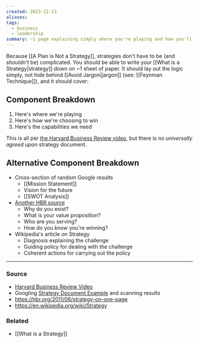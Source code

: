 ```yaml
---
created: 2023-12-13
aliases: 
tags:
  - business
  - leadership
summary: ~1 page explaining simply where you're playing and how you'll win.
---
```

Because [[A Plan is Not a Strategy]], strategies don't have to be (and *shouldn't* be) complicated. You should be able to write your [[What is a Strategy|strategy]] down on ~1 sheet of paper. It should lay out the logic simply, not hide behind [[Avoid Jargon|jargon]] (see: [[Feynman Technique]]), and it should cover:

## Component Breakdown
1. Here's where we're playing
2. Here's how we're choosing to win
3. Here's the capabilities we need

This is all per [the Harvard Business Review video](https://youtu.be/iuYlGRnC7J8), but there is no *universally agreed upon* strategy document. 

## Alternative Component Breakdown
* Cross-section of random Google results
	* [[Mission Statement]] 
	* Vision for the future
	* [[SWOT Analysis]]
* [Another HBR source](https://hbr.org/2011/06/strategy-on-one-page)
	* Why do you exist?
	* What is your value proposition?
	* Who are you serving?
	* How do you know you're winning?
* Wikipedia's article on Strategy
	* Diagnosis explaining the challenge
	* Guiding policy for dealing with the challenge
	* Coherent actions for carrying out the policy

****
### Source
- [Harvard Business Review Video](https://youtu.be/iuYlGRnC7J8)
- Googling [Strategy Document Example](https://www.google.com/search?q=strategy+document+example) and scanning results
- https://hbr.org/2011/06/strategy-on-one-page
- https://en.wikipedia.org/wiki/Strategy

### Related
- [[What is a Strategy]]